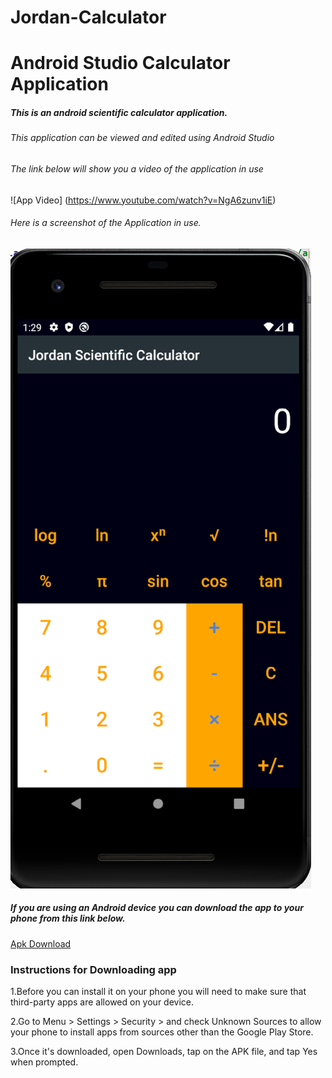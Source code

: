 # Jordan-Calculator
# Android Studio Calculator Application
##### This is an android scientific calculator application.

###### This application can be viewed and edited using Android Studio

###### The link below will show you a video of the application in use

![App Video] (https://www.youtube.com/watch?v=NgA6zunv1iE)

###### Here is a screenshot of the Application in use.

![Calculator Image](https://github.com/jtgoodman/Jordan-Calculator/blob/master/calculator.png.PNG)

##### If you are using an Android device you can download the app to your phone from this link below.

[Apk Download](https://drive.google.com/open?id=1S_CejSdnaEr0Pw9qc1xFuHKVP9jEQ5CS)

### Instructions for Downloading app

1.Before you can install it on your phone you will need to make sure that third-party apps are allowed on your device.

2.Go to Menu > Settings > Security > and check Unknown Sources to allow your phone to install apps from sources other than the Google Play Store.

3.Once it's downloaded, open Downloads, tap on the APK file, and tap Yes when prompted.
